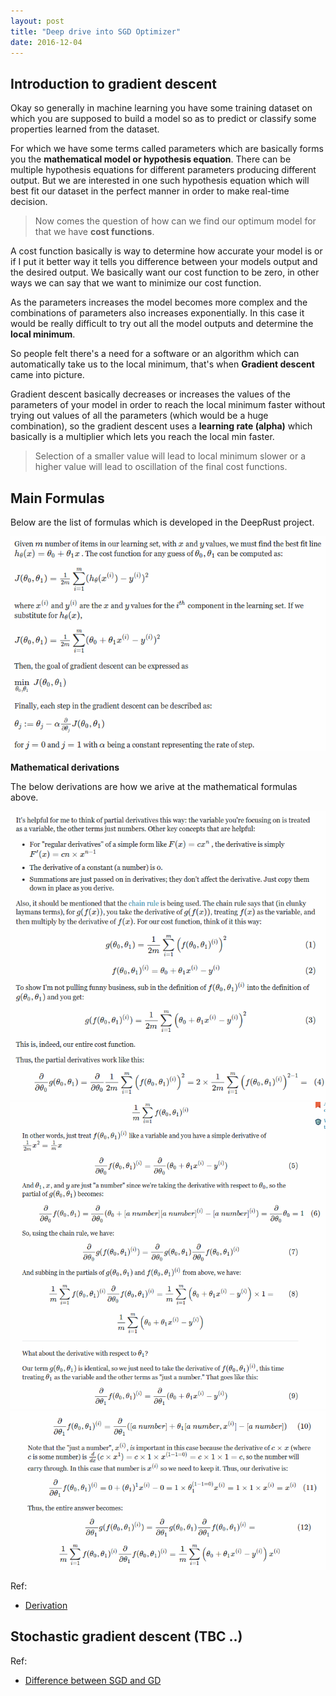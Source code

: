 ```yaml
---
layout: post
title: "Deep drive into SGD Optimizer"
date: 2016-12-04
---
```


## Introduction to gradient descent

Okay so generally in machine learning you have some training dataset on which you are supposed to build a model so as to predict or classify some properties learned from the dataset.

For which we have some terms called parameters which are basically forms you the **mathematical model or hypothesis equation**. There can be multiple hypothesis equations for different parameters producing different output. But we are interested in one such hypothesis equation which will best fit our dataset in the perfect manner in order to make real-time decision.

> Now comes the question of how can we find our optimum model for that we have **cost functions**.

A cost function basically is way to determine how accurate your model is or if I put it better way it tells you difference between your models output and the desired output. We basically want our cost function to be zero, in other ways we can say that we want to minimize our cost function.

As the parameters increases the model becomes more complex and the combinations of parameters also increases exponentially. In this case it would be really difficult to try out all the model outputs and determine the **local minimum**.

So people felt there's a need for a software or an algorithm which can automatically take us to the local minimum, that's when **Gradient descent** came into picture.

Gradient descent basically decreases or increases the values of the parameters of your model in order to reach the local minimum faster without trying out values of all the parameters (which would be a huge combination), so the gradient descent uses a **learning rate (alpha)** which basically is a multiplier which lets you reach the local min faster.

> Selection of a smaller value will lead to local minimum slower or a higher value will lead to oscillation of the final cost functions.

## Main Formulas

Below are the list of formulas which is developed in the DeepRust project.

![SGD Formula](../images/sgd_formula.png)

**Mathematical derivations**

The below derivations are how we arive at the mathematical formulas above.

![SGD der](../images/sgd_der1.png)
![SGD der](../images/sgd_der2.png)
![SGD der](../images/sgd_der3.png)

Ref:
* [Derivation](http://math.stackexchange.com/questions/70728/partial-derivative-in-gradient-descent-for-two-variables)

## Stochastic gradient descent (TBC ..)

Ref:
* [Difference between SGD and GD](https://www.quora.com/Whats-the-difference-between-gradient-descent-and-stochastic-gradient-descent)
